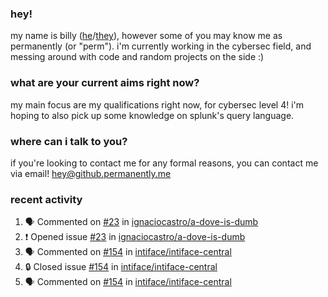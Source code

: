 ### hey!
my name is billy ([he](https://en.pronouns.page/he/him)/[they](https://en.pronouns.page/they/them)), however some of you may know me as permanently (or "perm"). i'm currently working in the cybersec field, and messing around with code and random projects on the side :)

### what are your current aims right now?
my main focus are my qualifications right now, for cybersec level 4! i'm hoping to also pick up some knowledge on splunk's query language.

### where can i talk to you?
if you're looking to contact me for any formal reasons, you can contact me via email! [hey@github.permanently.me](mailto:hey@github.permanently.me)

### recent activity
<!--START_SECTION:activity-->
1. 🗣 Commented on [#23](https://github.com/ignaciocastro/a-dove-is-dumb/issues/23#issuecomment-2402779246) in [ignaciocastro/a-dove-is-dumb](https://github.com/ignaciocastro/a-dove-is-dumb)
2. ❗ Opened issue [#23](https://github.com/ignaciocastro/a-dove-is-dumb/issues/23) in [ignaciocastro/a-dove-is-dumb](https://github.com/ignaciocastro/a-dove-is-dumb)
3. 🗣 Commented on [#154](https://github.com/intiface/intiface-central/issues/154#issuecomment-2392376969) in [intiface/intiface-central](https://github.com/intiface/intiface-central)
4. 🔒 Closed issue [#154](https://github.com/intiface/intiface-central/issues/154) in [intiface/intiface-central](https://github.com/intiface/intiface-central)
5. 🗣 Commented on [#154](https://github.com/intiface/intiface-central/issues/154#issuecomment-2391835430) in [intiface/intiface-central](https://github.com/intiface/intiface-central)
<!--END_SECTION:activity-->
